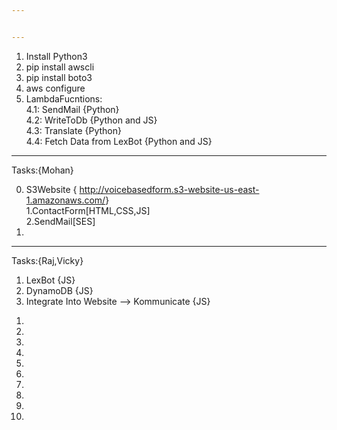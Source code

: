 ```yaml
---


---
```


<ol>
<li>Install Python3</li>
<li>pip install awscli</li>
<li>pip install boto3</li>
<li>aws configure</li>
<li>LambdaFucntions:<br>
4.1: SendMail  {Python}<br>
4.2: WriteToDb {Python and JS}<br>
4.3: Translate {Python}<br>
4.4: Fetch Data from LexBot {Python and JS}</li>
</ol>
<hr>
<p>Tasks:{Mohan}</p>
<ol start="0">
<li>S3Website { <a href="http://voicebasedform.s3-website-us-east-1.amazonaws.com/">http://voicebasedform.s3-website-us-east-1.amazonaws.com/</a>}<br>
1.ContactForm[HTML,CSS,JS]<br>
2.SendMail[SES]</li>
<li></li>
</ol>
<hr>
<p>Tasks:{Raj,Vicky}</p>
<ol>
<li>LexBot  {JS}</li>
<li>DynamoDB {JS}</li>
<li>Integrate Into Website --&gt; Kommunicate {JS}</li>

</ol>
<ol>
  <li></li>
  <li></li>
   <li></li>
  <li></li>
   <li></li>
  <li></li>
   <li></li>
  <li></li>
   <li></li>
  <li></li>
